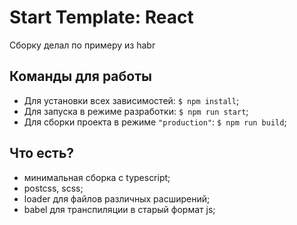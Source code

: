 # Start Template: React

Сборку делал по примеру из habr

## Команды для работы

- Для установки всех зависимостей: `$ npm install`;
- Для запуска в режиме разработки: `$ npm run start`;
- Для сборки проекта в режиме `"production"`: `$ npm run build`;

## Что есть?

- минимальная сборка с typescript;
- postcss, scss;
- loader для файлов различных расширений;
- babel для транспиляции в старый формат js;
